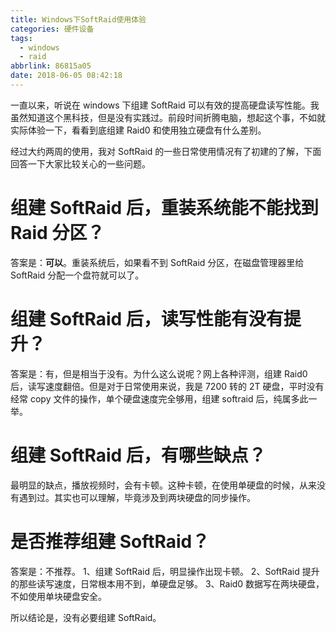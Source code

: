 ```yaml
---
title: Windows下SoftRaid使用体验
categories: 硬件设备
tags:
  - windows
  - raid
abbrlink: 86815a05
date: 2018-06-05 08:42:18
---
```


一直以来，听说在 windows 下组建 SoftRaid 可以有效的提高硬盘读写性能。我虽然知道这个黑科技，但是没有实践过。前段时间折腾电脑，想起这个事，不如就实际体验一下，看看到底组建 Raid0 和使用独立硬盘有什么差别。

经过大约两周的使用，我对 SoftRaid 的一些日常使用情况有了初建的了解，下面回答一下大家比较关心的一些问题。

# 组建 SoftRaid 后，重装系统能不能找到 Raid 分区？

答案是：**可以**。重装系统后，如果看不到 SoftRaid 分区，在磁盘管理器里给 SoftRaid 分配一个盘符就可以了。

# 组建 SoftRaid 后，读写性能有没有提升？

答案是：有，但是相当于没有。为什么这么说呢？网上各种评测，组建 Raid0 后，读写速度翻倍。但是对于日常使用来说，我是 7200 转的 2T 硬盘，平时没有经常 copy 文件的操作，单个硬盘速度完全够用，组建 softraid 后，纯属多此一举。

<!--more-->

# 组建 SoftRaid 后，有哪些缺点？

最明显的缺点，播放视频时，会有卡顿。这种卡顿，在使用单硬盘的时候，从来没有遇到过。其实也可以理解，毕竟涉及到两块硬盘的同步操作。

# 是否推荐组建 SoftRaid？

答案是：不推荐。
1、组建 SoftRaid 后，明显操作出现卡顿。
2、SoftRaid 提升的那些读写速度，日常根本用不到，单硬盘足够。
3、Raid0 数据写在两块硬盘，不如使用单块硬盘安全。

所以结论是，没有必要组建 SoftRaid。
